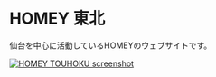 # HOMEY 東北 
仙台を中心に活動しているHOMEYのウェブサイトです。

[![HOMEY TOUHOKU screenshot](http://homey-touhoku.github.io/screenshots/entire-screenshot.png)](http://homey-touhoku.github.io)
